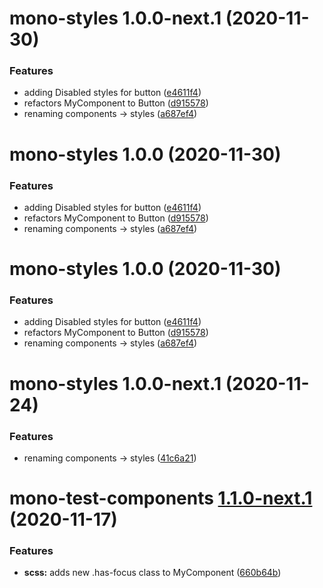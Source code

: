 # mono-styles 1.0.0-next.1 (2020-11-30)


### Features

* adding Disabled styles for button ([e4611f4](https://github.com/richmccartney/mono-test/commit/e4611f423d9b940568b02f801d90baa8e089e388))
* refactors MyComponent to Button ([d915578](https://github.com/richmccartney/mono-test/commit/d9155786e34cc5a6f63619c39bce6a1b1764203a))
* renaming components -> styles ([a687ef4](https://github.com/richmccartney/mono-test/commit/a687ef4dde376f44e59704d51acf7fabb6742df1))

# mono-styles 1.0.0 (2020-11-30)


### Features

* adding Disabled styles for button ([e4611f4](https://github.com/richmccartney/mono-test/commit/e4611f423d9b940568b02f801d90baa8e089e388))
* refactors MyComponent to Button ([d915578](https://github.com/richmccartney/mono-test/commit/d9155786e34cc5a6f63619c39bce6a1b1764203a))
* renaming components -> styles ([a687ef4](https://github.com/richmccartney/mono-test/commit/a687ef4dde376f44e59704d51acf7fabb6742df1))

# mono-styles 1.0.0 (2020-11-30)

### Features

- adding Disabled styles for button
  ([e4611f4](https://github.com/richmccartney/mono-test/commit/e4611f423d9b940568b02f801d90baa8e089e388))
- refactors MyComponent to Button
  ([d915578](https://github.com/richmccartney/mono-test/commit/d9155786e34cc5a6f63619c39bce6a1b1764203a))
- renaming components -> styles
  ([a687ef4](https://github.com/richmccartney/mono-test/commit/a687ef4dde376f44e59704d51acf7fabb6742df1))

# mono-styles 1.0.0-next.1 (2020-11-24)

### Features

- renaming components -> styles
  ([41c6a21](https://github.com/richmccartney/mono-test/commit/41c6a2139617bf63ebeabc31e5302fafd11df84d))

# mono-test-components [1.1.0-next.1](https://github.com/richmccartney/mono-test/compare/mono-test-components@1.0.0...mono-test-components@1.1.0-next.1) (2020-11-17)

### Features

- **scss:** adds new .has-focus class to MyComponent
  ([660b64b](https://github.com/richmccartney/mono-test/commit/660b64b62780e5b8f1feac6b7ae96838a7f757bc))
